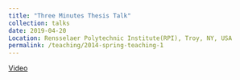 ```yaml
---
title: "Three Minutes Thesis Talk"  
collection: talks 
date: 2019-04-20
Location: Rensselaer Polytechnic Institute(RPI), Troy, NY, USA
permalink: /teaching/2014-spring-teaching-1  
--- 
```

[Video](https://mediasite.mms.rpi.edu/Mediasite5/Play/acbcaa7d77284c8789d17108813df2fd1d)
